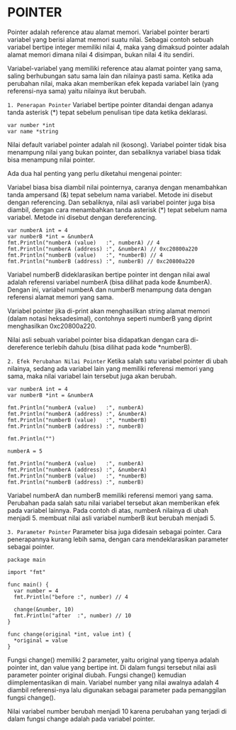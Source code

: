 # POINTER

Pointer adalah reference atau alamat memori. Variabel pointer berarti variabel yang berisi alamat memori suatu nilai. Sebagai contoh sebuah variabel bertipe integer memiliki nilai 4, maka yang dimaksud pointer adalah alamat memori dimana nilai 4 disimpan, bukan nilai 4 itu sendiri.

Variabel-variabel yang memiliki reference atau alamat pointer yang sama, saling berhubungan satu sama lain dan nilainya pasti sama. Ketika ada perubahan nilai, maka akan memberikan efek kepada variabel lain (yang referensi-nya sama) yaitu nilainya ikut berubah.

`1. Penerapan Pointer`
Variabel bertipe pointer ditandai dengan adanya tanda asterisk (*) tepat sebelum penulisan tipe data ketika deklarasi.

    var number *int
    var name *string
    
Nilai default variabel pointer adalah nil (kosong). Variabel pointer tidak bisa menampung nilai yang bukan pointer, dan sebaliknya variabel biasa tidak bisa menampung nilai pointer.

Ada dua hal penting yang perlu diketahui mengenai pointer:

Variabel biasa bisa diambil nilai pointernya, caranya dengan menambahkan tanda ampersand (&) tepat sebelum nama variabel. Metode ini disebut dengan referencing.
Dan sebaliknya, nilai asli variabel pointer juga bisa diambil, dengan cara menambahkan tanda asterisk (*) tepat sebelum nama variabel. Metode ini disebut dengan dereferencing.

    var numberA int = 4
    var numberB *int = &numberA
    fmt.Println("numberA (value)   :", numberA) // 4
    fmt.Println("numberA (address) :", &numberA) // 0xc20800a220
    fmt.Println("numberB (value)   :", *numberB) // 4
    fmt.Println("numberB (address) :", numberB) // 0xc20800a220

Variabel numberB dideklarasikan bertipe pointer int dengan nilai awal adalah referensi variabel numberA (bisa dilihat pada kode &numberA). Dengan ini, variabel numberA dan numberB menampung data dengan referensi alamat memori yang sama.

Variabel pointer jika di-print akan menghasilkan string alamat memori (dalam notasi heksadesimal), contohnya seperti numberB yang diprint menghasilkan 0xc20800a220.

Nilai asli sebuah variabel pointer bisa didapatkan dengan cara di-dereference terlebih dahulu (bisa dilihat pada kode *numberB).


`2. Efek Perubahan Nilai Pointer`
Ketika salah satu variabel pointer di ubah nilainya, sedang ada variabel lain yang memiliki referensi memori yang sama, maka nilai variabel lain tersebut juga akan berubah.

    var numberA int = 4
    var numberB *int = &numberA

    fmt.Println("numberA (value)   :", numberA)
    fmt.Println("numberA (address) :", &numberA)
    fmt.Println("numberB (value)   :", *numberB)
    fmt.Println("numberB (address) :", numberB)

    fmt.Println("")

    numberA = 5

    fmt.Println("numberA (value)   :", numberA)
    fmt.Println("numberA (address) :", &numberA)
    fmt.Println("numberB (value)   :", *numberB)
    fmt.Println("numberB (address) :", numberB)

Variabel numberA dan numberB memiliki referensi memori yang sama. Perubahan pada salah satu nilai variabel tersebut akan memberikan efek pada variabel lainnya. Pada contoh di atas, numberA nilainya di ubah menjadi 5. membuat nilai asli variabel numberB ikut berubah menjadi 5.

`3. Parameter Pointer`
Parameter bisa juga didesain sebagai pointer. Cara penerapannya kurang lebih sama, dengan cara mendeklarasikan parameter sebagai pointer.

    package main

    import "fmt"

    func main() {
      var number = 4
      fmt.Println("before :", number) // 4
      
      change(&number, 10)
      fmt.Println("after  :", number) // 10
    }

    func change(original *int, value int) {
      *original = value
    }

Fungsi change() memiliki 2 parameter, yaitu original yang tipenya adalah pointer int, dan value yang bertipe int. Di dalam fungsi tersebut nilai asli parameter pointer original diubah.
Fungsi change() kemudian diimplementasikan di main. Variabel number yang nilai awalnya adalah 4 diambil referensi-nya lalu digunakan sebagai parameter pada pemanggilan fungsi change().

Nilai variabel number berubah menjadi 10 karena perubahan yang terjadi di dalam fungsi change adalah pada variabel pointer.